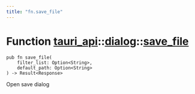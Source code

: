 ```yaml
---
title: "fn.save_file"
---
```


# Function [tauri_api](/docs/api/rust/tauri_api/../index.html)::​[dialog](/docs/api/rust/tauri_api/index.html)::​[save_file](/docs/api/rust/tauri_api/)

    pub fn save_file(
        filter_list: Option<String>, 
        default_path: Option<String>
    ) -> Result<Response>

Open save dialog
      